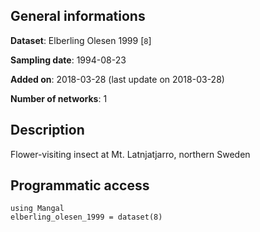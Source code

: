 ## General informations

**Dataset**: Elberling Olesen 1999 [`8`]

**Sampling date**: 1994-08-23

**Added on**: 2018-03-28 (last update on 2018-03-28)

**Number of networks**: 1

## Description

Flower-visiting insect at Mt. Latnjatjarro, northern Sweden

## Programmatic access

    using Mangal
    elberling_olesen_1999 = dataset(8)

